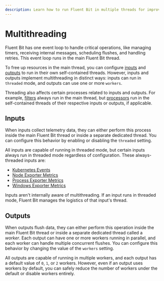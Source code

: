```yaml
---
description: Learn how to run Fluent Bit in multiple threads for improved scalability.
---
```


# Multithreading

Fluent Bit has one event loop to handle critical operations, like managing
timers, receiving internal messages, scheduling flushes, and handling retries.
This event loop runs in the main Fluent Bit thread.

To free up resources in the main thread, you can configure
[inputs](../pipeline/inputs.md) and [outputs](../pipeline/outputs.md)
to run in their own self-contained threads. However, inputs and outputs implement
multithreading in distinct ways: inputs can run in `threaded` mode, and outputs
can use one or more `workers`.

Threading also affects certain processes related to inputs and outputs. For example,
[filters](../pipeline/filters.md) always run in the main thread, but
[processors](../pipeline/processors.md) run in the self-contained threads of
their respective inputs or outputs, if applicable.

## Inputs

When inputs collect telemetry data, they can either perform this process
inside the main Fluent Bit thread or inside a separate dedicated thread. You can
configure this behavior by enabling or disabling the `threaded` setting.

All inputs are capable of running in threaded mode, but certain inputs always
run in threaded mode regardless of configuration. These always-threaded inputs are:

- [Kubernetes Events](../pipeline/inputs/kubernetes-events.md)
- [Node Exporter Metrics](../pipeline/inputs/node-exporter-metrics.md)
- [Process Exporter Metrics](../pipeline/inputs/process-exporter-metrics.md)
- [Windows Exporter Metrics](../pipeline/inputs/windows-exporter-metrics.md)

Inputs aren't internally aware of multithreading. If an input runs in threaded mode, Fluent Bit manages the logistics of that input's thread.

## Outputs

When outputs flush data, they can either perform this operation inside the main Fluent Bit thread or inside a separate dedicated thread called a _worker_. Each output can have one or more workers running in parallel, and each worker can handle multiple concurrent flushes. You can configure this behavior by changing the value of the `workers` setting.

All outputs are capable of running in multiple workers, and each output has a default value of `0`, `1`, or `2` workers. However, even if an output uses workers by default, you can safely reduce the number of workers under the default or disable workers entirely.
